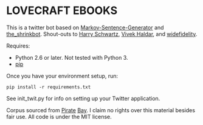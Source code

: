 LOVECRAFT EBOOKS
======

This is a twitter bot based on [Markov-Sentence-Generator](https://github.com/jiko/Markov-Sentence-Generator) and [the_shrinkbot](https://github.com/jiko/the_shrinkbot). Shout-outs to [Harry Schwartz](https://github.com/hrs), [Vivek Haldar](https://github.com/vivekhaldar), and [widefidelity](https://twitter.com/widefidelity).

Requires:
* Python 2.6 or later. Not tested with Python 3.
* [pip](http://www.pip-installer.org/en/latest/installing.html)

Once you have your environment setup, run:

	pip install -r requirements.txt

See init_twit.py for info on setting up your Twitter application.

Corpus sourced from [Pirate](http://thepiratebay.se/torrent/7760619/H.P._Lovecraft_Complete_Collection_on_MOBI#filelistContainer) [Bay](http://thepiratebay.se/torrent/7711512/H._P._Lovecraft_ebooks_collection_[republicV]#filelistContainer). I claim no rights over this material besides fair use. All code is under the MIT license.
